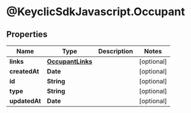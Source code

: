 # @KeyclicSdkJavascript.Occupant

## Properties
Name | Type | Description | Notes
------------ | ------------- | ------------- | -------------
**links** | [**OccupantLinks**](OccupantLinks.md) |  | [optional] 
**createdAt** | **Date** |  | [optional] 
**id** | **String** |  | [optional] 
**type** | **String** |  | [optional] 
**updatedAt** | **Date** |  | [optional] 


